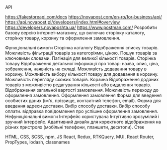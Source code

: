 API

https://fakestoreapi.com/docs
https://novapost.com/en-ro/for-business/api/
https://api.novapost.pl/developers/index.html#overview
https://developers.novaposhta.ua/
https://www.postman.com/
Розробити базову версію інтернет-магазину, що включає сторінку каталогу, сторінку товару, корзину та оформлення замовлення.

Функціональні вимоги
Сторінка каталогу
Відображення списку товарів.
Можливість фільтрації товарів за категоріями, ціною.
Пошук товарів за ключовими словами.
Пагінація для великої кількості товарів.
Сторінка товару
Відображення детальної інформації про товар: назва, опис, ціна, зображення, наявність на складі.
Можливість додавання товару в корзину.
Можливість вибору кількості товару для додавання в корзину.
Можливість перегляду схожих товарів.
Корзина
Відображення доданих товарів з можливістю редагування кількості або видалення товарів.
Відображення загальної вартості замовлення.
Можливість переходу до оформлення замовлення.
Оформлення замовлення
Форма для введення особистих даних (ім'я, прізвище, контактний телефон, email).
Форма для введення адреси доставки.
Вибір способу доставки.
Вибір способу оплати.
відправка повідомлення про успішне оформлення замовлення.
Нефункціональні вимоги
Інтерфейс користувача
Інтуїтивно зрозумілий і зручний інтерфейс.
Адаптивний дизайн для коректного відображення на різних пристроях (мобільні телефони, планшети, десктопи).
Стек

HTML, CSS, SCSS, npm, JS
React, Redux, RTKQuery, MUI, React Router, PropTypes, lodash, classnames 
